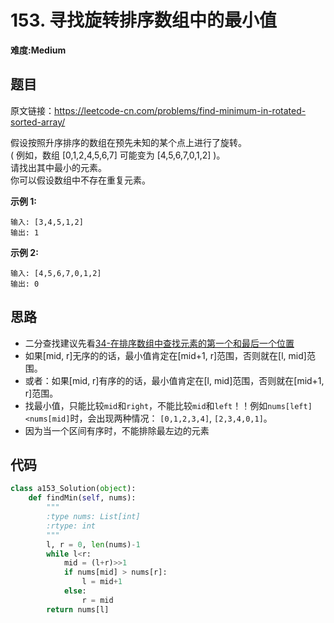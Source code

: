 # 153. 寻找旋转排序数组中的最小值
**难度:Medium**
## 题目
原文链接：https://leetcode-cn.com/problems/find-minimum-in-rotated-sorted-array/

假设按照升序排序的数组在预先未知的某个点上进行了旋转。  
( 例如，数组 [0,1,2,4,5,6,7] 可能变为 [4,5,6,7,0,1,2] )。  
请找出其中最小的元素。  
你可以假设数组中不存在重复元素。

**示例 1:**
```
输入: [3,4,5,1,2]
输出: 1
```
**示例 2:**
```
输入: [4,5,6,7,0,1,2]
输出: 0
```

## 思路
* 二分查找建议先看[34-在排序数组中查找元素的第一个和最后一个位置](https://github.com/czzbb/leetcode-python/blob/master/code/0034-%E5%9C%A8%E6%8E%92%E5%BA%8F%E6%95%B0%E7%BB%84%E4%B8%AD%E6%9F%A5%E6%89%BE%E5%85%83%E7%B4%A0%E7%9A%84%E7%AC%AC%E4%B8%80%E4%B8%AA%E5%92%8C%E6%9C%80%E5%90%8E%E4%B8%80%E4%B8%AA%E4%BD%8D%E7%BD%AE.md)
* 如果[mid, r]无序的的话，最小值肯定在[mid+1, r]范围，否则就在[l, mid]范围。
* 或者：如果[mid, r]有序的的话，最小值肯定在[l, mid]范围，否则就在[mid+1, r]范围。
* 找最小值，只能比较`mid`和`right`，不能比较`mid`和`left`！！例如`nums[left]<nums[mid]`时，会出现两种情况： `[0,1,2,3,4]`, `[2,3,4,0,1]`。
* 因为当一个区间有序时，不能排除最左边的元素

## 代码
```python
class a153_Solution(object):
    def findMin(self, nums):
        """
        :type nums: List[int]
        :rtype: int
        """
        l, r = 0, len(nums)-1
        while l<r:
            mid = (l+r)>>1
            if nums[mid] > nums[r]:
                l = mid+1
            else:
                r = mid
        return nums[l]
```
